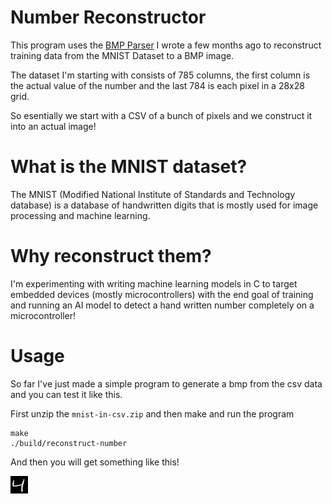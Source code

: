 # Number Reconstructor

This program uses the [BMP Parser](https://github.com/SpencerLommel/spencer-bmp) I wrote a few months ago to reconstruct training data from the MNIST Dataset to a BMP image. 

The dataset I'm starting with consists of 785 columns, the first column is the actual value of the number and the last 784 is each pixel in a 28x28 grid.

So esentially we start with a CSV of a bunch of pixels and we construct it into an actual image!

# What is the MNIST dataset?
The MNIST (Modified National Institute of Standards and Technology database) is a database of handwritten digits that is mostly used for image processing and machine learning. 

# Why reconstruct them?
 I'm experimenting with writing machine learning models in C to target embedded devices (mostly microcontrollers) with the end goal of training and running an AI model to detect a hand written number completely on a microcontroller!

 # Usage

So far I've just made a simple program to generate a bmp from the csv data and you can test it like this.

First unzip the `mnist-in-csv.zip` and then make and run the program
```
make
./build/reconstruct-number
```

And then you will get something like this!

![Hand written number 4](/docs/4.bmp)
